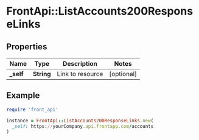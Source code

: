 # FrontApi::ListAccounts200ResponseLinks

## Properties

| Name | Type | Description | Notes |
| ---- | ---- | ----------- | ----- |
| **_self** | **String** | Link to resource | [optional] |

## Example

```ruby
require 'front_api'

instance = FrontApi::ListAccounts200ResponseLinks.new(
  _self: https://yourCompany.api.frontapp.com/accounts
)
```

